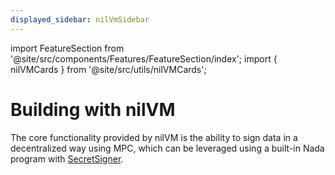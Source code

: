 ```yaml
---
displayed_sidebar: nilVmSidebar
---
```


import FeatureSection from '@site/src/components/Features/FeatureSection/index';
import { nilVMCards } from '@site/src/utils/nilVMCards';

# Building with nilVM

The core functionality provided by nilVM is the ability to sign data in a decentralized way using MPC, which can be leveraged using a built-in Nada program with [SecretSigner](/build/secretSigner/overview).

<FeatureSection data={nilVMCards} />
